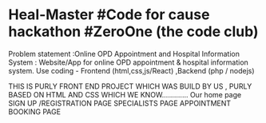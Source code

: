 # Heal-Master #Code for cause hackathon #ZeroOne (the code club)
 Problem statement :Online OPD Appointment and Hospital Information System : Website/App for online OPD appointment & hospital information system. Use coding - Frontend
(html,css,js/React) ,Backend (php / nodejs) 



THIS IS   PURLY FRONT END PROJECT WHICH WAS BUILD BY US , PURLY BASED ON HTML AND CSS WHICH WE  KNOW.............
Our home page
SIGN UP /REGISTRATION PAGE
SPECIALISTS PAGE
APPOINTMENT BOOKING PAGE 
